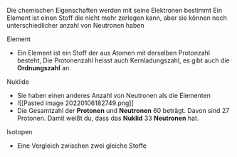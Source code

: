 Die chemischen Eigenschaften werden mit seine Elektronen bestimmt
Ein Element ist einen Stoff die nicht mehr zerlegen kann, aber sie können noch unterschiedlicher anzahl von Neutronen haben

Element
- Ein Element ist ein Stoff der aus Atomen mit derselben Protonzahl besteht, Die Protonenzahl heisst auch Kernladungszahl, es gibt auch die **Ordnungszahl** an.

Nuklide
- Sie haben einen anderes Anzahl von Neutronen als die Elementen
- ![[Pasted image 20220106182749.png]]
- Die Gesamtzahl der **Protonen** und **Neutronen** 60 beträgt. Davon sind 27 Protonen. Damit weißt du, dass das **Nuklid** 33 **Neutronen** hat.

Isotopen
- Eine Vergleich zwischen zwei gleiche Stoffe
